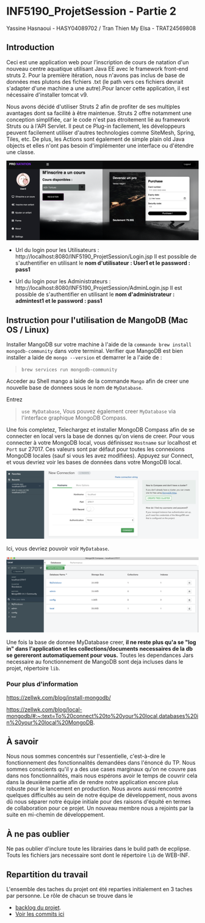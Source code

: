 # INF5190_ProjetSession - Partie 2

Yassine Hasnaoui - HASY04089702 / Tran Thien My Elsa - TRAT24569808 

## Introduction

Ceci est une application web pour l’inscription de cours de natation d'un nouveau centre aquatique utilisant Java EE avec le framework front-end struts 2. Pour la première itération, nous n'avons pas inclus de base de données mes plutons des fichiers .txt (le path vers ces fichiers devrait s'adapter d'une machine a une autre).Pour lancer cette application, il est nécessaire d'installer tomcat v9.

Nous avons décidé d'utiliser Struts 2 afin de profiter de ses multiples avantages dont sa facilité à être maintenue. Struts 2 offre notamment une conception simplifiée, car le code n'est pas étroitement lié au framework Struts ou à l'API Servlet. Il peut ce Plug-in facilement, les développeurs peuvent facilement utiliser d'autres technologies comme SiteMesh, Spring, Tiles, etc. De plus, les Actions sont également de simple plain old Java objects et elles n'ont pas besoin d'implémenter une interface ou d'étendre une classe. 

![preview](/preview.png)

- Url du login pour les Utilisateurs : http://localhost:8080/INF5190_ProjetSession/Login.jsp Il est possible de s'authentifier en utilisant le **nom d'utilisateur : User1 et le password : pass1**

- Url du login pour les Administrateurs : http://localhost:8080/INF5190_ProjetSession/AdminLogin.jsp Il est possible de s'authentifier en utilisant le **nom d'administrateur : admintest1 et le password : pass1**

## Instruction pour l'utilisation de MangoDB (Mac OS / Linux)

Installer MangoDB sur votre machine à l'aide de la `commande brew install mongodb-community` dans votre terminal. Verifier que MangoDB est bien installer a laide de `mongo --version` et demarrer le a l'aide de :

>`brew services run mongodb-community`

Acceder au Shell mango a laide de la commande `Mango` afin de creer une nouvelle base de donnees sous le nom de `MyDatabase`.

Entrez 

>`use MyDatabase`, Vous pouvez également creer `MyDatabase` via l'interface graphique MongoDB Compass.

Une fois completez, Telechargez et installer MongoDB Compass afin de se connecter en local vers la base de donnes qu'on viens de creer. Pour vous connecter à votre MongoDB local, vous définissez `Hostname` sur localhost et `Port` sur 27017. Ces valeurs sont par défaut pour toutes les connexions MongoDB locales (sauf si vous les avez modifiées). Appuyez sur Connect, et vous devriez voir les bases de données dans votre MongoDB local. 

![DbConnection](/DbConnection.png)

Ici, vous devriez pouvoir voir `MyDatabase`.

![ConSuccess](/ConSuccess.png)

Une fois la base de donnee MyDatabase creer, **il ne reste plus qu'a se "log in" dans l'application et les collections/documents necessaires de la db se gerereront automatiquement pour vous.** Toutes les dependances Jars necessaire au fonctionnement de MangoDB sont deja incluses dans le projet, répertoire `lib`.

### Pour plus d'information

https://zellwk.com/blog/install-mongodb/

https://zellwk.com/blog/local-mongodb/#:~:text=To%20connect%20to%20your%20local,databases%20in%20your%20local%20MongoDB.


## À savoir

Nous nous sommes concentrés sur l'essentielle, c'est-à-dire le fonctionnement des fonctionnalités demandées dans l'énoncé du TP. Nous sommes conscients qu'il y a des use cases marginaux qu'on ne couvre pas dans nos fonctionnalités, mais nous espérons avoir le temps de couvrir cela dans la deuxième partie afin de rendre notre application encore plus robuste pour le lancement en production. Nous avons aussi rencontré quelques difficultés au sein de notre équipe de développement, nous avons dû nous séparer notre équipe initiale pour des raisons d'équité en termes de collaboration pour ce projet. Un nouveau membre nous a rejoints par la suite en mi-chemin de développement.

## À ne pas oublier
Ne pas oublier d'inclure toute les librairies dans le build path de ecplipse. Touts les fichiers jars necessaire sont dont le répertoire `lib` de WEB-INF.


## Repartition du travail

L'ensemble des taches du projet ont été reparties initialement en 3 taches par personne. Le rôle de chacun se trouve dans le 

- [backlog du projet](https://github.com/trafalgarxlaw/INF5190_ProjetSession/projects/1). 
- [Voir les commits ici](https://github.com/trafalgarxlaw/INF5190_ProjetSession/commits/main)



